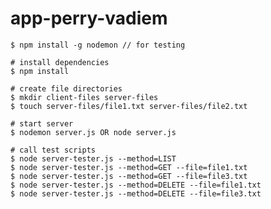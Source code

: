 # app-perry-vadiem

	$ npm install -g nodemon // for testing

	# install dependencies
	$ npm install

	# create file directories
	$ mkdir client-files server-files
	$ touch server-files/file1.txt server-files/file2.txt

	# start server
	$ nodemon server.js OR node server.js
	
	# call test scripts
	$ node server-tester.js --method=LIST
	$ node server-tester.js --method=GET --file=file1.txt
	$ node server-tester.js --method=GET --file=file3.txt
	$ node server-tester.js --method=DELETE --file=file1.txt
	$ node server-tester.js --method=DELETE --file=file3.txt
